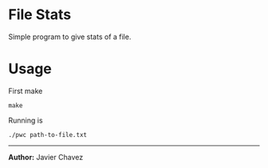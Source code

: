 # File Stats
Simple program to give stats of a file.

# Usage

First make
```
make
```

Running is
```
./pwc path-to-file.txt
```

---
**Author:** Javier Chavez
